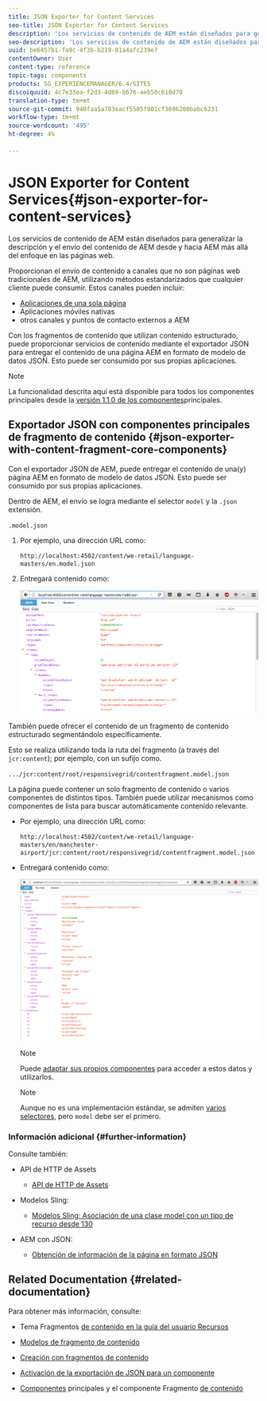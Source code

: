 ```yaml
---
title: JSON Exporter for Content Services
seo-title: JSON Exporter for Content Services
description: 'Los servicios de contenido de AEM están diseñados para generalizar la descripción y el envío del contenido de AEM desde y hacia AEM más allá del enfoque en las páginas web. Proporcionan el envío de contenido a canales que no son páginas web tradicionales de AEM, utilizando métodos estandarizados que cualquier cliente puede consumir. '
seo-description: 'Los servicios de contenido de AEM están diseñados para generalizar la descripción y el envío del contenido de AEM desde y hacia AEM más allá del enfoque en las páginas web. Proporcionan el envío de contenido a canales que no son páginas web tradicionales de AEM, utilizando métodos estandarizados que cualquier cliente puede consumir. '
uuid: be6457b1-fa9c-4f3b-b219-01a4afc239e7
contentOwner: User
content-type: reference
topic-tags: components
products: SG_EXPERIENCEMANAGER/6.4/SITES
discoiquuid: 4c7e33ea-f2d3-4d69-b676-aeb50c610d70
translation-type: tm+mt
source-git-commit: 940faa5a783eacf5505f001cf3696200babc6231
workflow-type: tm+mt
source-wordcount: '495'
ht-degree: 4%

---
```



# JSON Exporter for Content Services{#json-exporter-for-content-services}

Los servicios de contenido de AEM están diseñados para generalizar la descripción y el envío del contenido de AEM desde y hacia AEM más allá del enfoque en las páginas web.

Proporcionan el envío de contenido a canales que no son páginas web tradicionales de AEM, utilizando métodos estandarizados que cualquier cliente puede consumir. Estos canales pueden incluir:

* [Aplicaciones de una sola página](spa-walkthrough.md)
* Aplicaciones móviles nativas
* otros canales y puntos de contacto externos a AEM

Con los fragmentos de contenido que utilizan contenido estructurado, puede proporcionar servicios de contenido mediante el exportador JSON para entregar el contenido de una página AEM en formato de modelo de datos JSON. Esto puede ser consumido por sus propias aplicaciones.

>[!NOTE]
>
>La funcionalidad descrita aquí está disponible para todos los componentes principales desde la [versión 1.1.0 de los componentes](https://docs.adobe.com/content/docs/en/core-components/v1.html)principales.

## Exportador JSON con componentes principales de fragmento de contenido {#json-exporter-with-content-fragment-core-components}

Con el exportador JSON de AEM, puede entregar el contenido de una(y) página AEM en formato de modelo de datos JSON. Esto puede ser consumido por sus propias aplicaciones.

Dentro de AEM, el envío se logra mediante el selector `model` y la `.json` extensión.

`.model.json`

1. Por ejemplo, una dirección URL como:

   ```shell
   http://localhost:4502/content/we-retail/language-masters/en.model.json
   ```

1. Entregará contenido como:

   ![chlimage_1-192](assets/chlimage_1-192.png)

También puede ofrecer el contenido de un fragmento de contenido estructurado segmentándolo específicamente.

Esto se realiza utilizando toda la ruta del fragmento (a través del `jcr:content`); por ejemplo, con un sufijo como.

`.../jcr:content/root/responsivegrid/contentfragment.model.json`

La página puede contener un solo fragmento de contenido o varios componentes de distintos tipos. También puede utilizar mecanismos como componentes de lista para buscar automáticamente contenido relevante.

* Por ejemplo, una dirección URL como:

   ```shell
   http://localhost:4502/content/we-retail/language-masters/en/manchester-airport/jcr:content/root/responsivegrid/contentfragment.model.json
   ```

* Entregará contenido como:

   ![chlimage_1-193](assets/chlimage_1-193.png)

   >[!NOTE]
   >
   >Puede [adaptar sus propios componentes](/help/sites-developing/json-exporter-components.md) para acceder a estos datos y utilizarlos.

   >[!NOTE]
   >
   >Aunque no es una implementación estándar, se admiten [varios selectores,](json-exporter-components.md#multiple-selectors) pero `model` debe ser el primero.

### Información adicional {#further-information}

Consulte también:

* API de HTTP de Assets

   * [API de HTTP de Assets](/help/assets/mac-api-assets.md)

* Modelos Sling:

   * [Modelos Sling: Asociación de una clase model con un tipo de recurso desde 130](https://sling.apache.org/documentation/bundles/models.html#associating-a-model-class-with-a-resource-type-since-130)

* AEM con JSON:

   * [Obtención de información de la página en formato JSON](/help/sites-developing/pageinfo.md)

## Related Documentation {#related-documentation}

Para obtener más información, consulte:

* Tema Fragmentos [de contenido en la guía del usuario Recursos](https://helpx.adobe.com/experience-manager/6-4/assets/user-guide.html?topic=/experience-manager/6-4/assets/morehelp/content-fragments.ug.js)

* [Modelos de fragmento de contenido](/help/assets/content-fragments-models.md)
* [Creación con fragmentos de contenido](/help/sites-authoring/content-fragments.md)
* [Activación de la exportación de JSON para un componente](/help/sites-developing/json-exporter-components.md)

* [Componentes](https://docs.adobe.com/content/help/en/experience-manager-core-components/using/introduction.html) principales y el componente Fragmento [de contenido](https://helpx.adobe.com/experience-manager/core-components/using/content-fragment-component.html)

